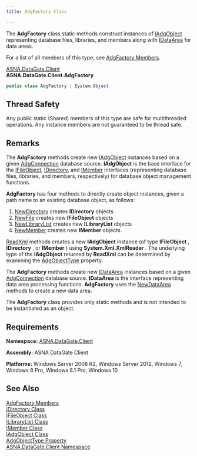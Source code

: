 ```yaml
---
title: AdgFactory Class

---
```


The **AdgFactory** class static methods construct instances of [ IAdgObject](iadg-object-class.html) representing database files, libraries, and members along with [IDataArea](idataarea-class.html) for data areas. 

For a list of all members of this type, see [AdgFactory Members](adg-factory-members.html).

[ASNA.DataGate.Client](datagate-client-namespace.html) <br /> **ASNA.DataGate.Client.AdgFactory** 
```cs
public class AdgFactory | System.Object
```

## Thread Safety

Any public static (Shared) members of this type are safe for multithreaded operations. Any instance members are not guaranteed to be thread safe.
## Remarks

The **AdgFactory** methods create new [ IAdgObject](iadg-object-class.html) instances based on a given [AdgConnection](adg-connection-class.html) database source. **IAdgObject** is the base interface for the [ IFileObject](ifile-object-class.html), [IDirectory](idirectory-class.html), and [ IMember](imember-class.html) interfaces (representing database files, libraries, and members, respectively) for database object management functions.

**AdgFactory** has four methods to directly create object instances, given a path name to an existing database object, as follows:

1. [NewDirectory](adg-factory-class-new-directory-method.html) creates **IDirectory** 
				objects
2. [NewFile](adg-factory-class-new-file-method.html) creates new **IFileObject** 
				objects
3. [NewLibraryList](adg-factory-class-new-library-list-method.html) creates 
					new **ILibraryList** 
				objects
4. [NewMember](adg-factory-class-new-member-method.html) creates new **IMember** 
					objects.

[ReadXml](adg-factory-class-read-xml-methods.html) methods creates a new **IAdgObject** instance (of type **IFileObject** , **IDirectory** , or **IMember** ) using **System.Xml.XmlReader** . The underlying type of the **IAdgObject** returned by **ReadXml** can be determined by examining the [ AdgObjectType](iadg-object-class-adg-object-type-property.html) property.

The **AdgFactory** methods create new [IDataArea](idataarea-class.html) instances based on a given [AdgConnection](adg-connection-class.html) database source. **IDataArea** is the interface representing data area processing functions. **AdgFactory** uses the [NewDataArea](adg-factory-class-new-dataarea-methods.html) methods to create a new data area.

The **AdgFactory** class provides only static methods and is not intended to be instantiated as an object.
## Requirements

**Namespace:** [ASNA.DataGate.Client](datagate-client-namespace.html) 

**Assembly:** ASNA DataGate Client

**Platforms:** Windows Server 2008 R2, Windows Server 2012, Windows 7, Windows 8 Pro, Windows 8.1 Pro, Windows 10
## See Also


[AdgFactory Members](adg-factory-members.html)
      <br />
[IDirectory Class](idirectory-class.html)
      <br />
[IFileObject Class](ifile-object-class.html)
      <br />
[ILibraryList Class](ilibrary-list-class.html)
      <br />
[IMember Class](imember-class.html)
      <br />
[IAdgObject Class](iadg-object-class.html)
      <br />
[AdgObjectType Property](iadg-object-class-adg-object-type-property.html)
      <br />
[ASNA.DataGate.Client Namespace](datagate-client-namespace.html)

